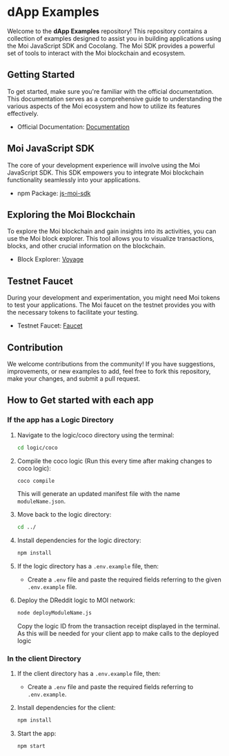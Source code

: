 # dApp Examples

Welcome to the **dApp Examples** repository! This repository contains a collection of examples designed to assist you
in building applications using the Moi JavaScript SDK and Cocolang. The Moi SDK provides a powerful set of tools to interact with the Moi blockchain and ecosystem.

## Getting Started

To get started, make sure you're familiar with the official documentation. This documentation serves as a comprehensive
guide to understanding the various aspects of the Moi ecosystem and how to utilize its features effectively.

- Official Documentation: [Documentation](https://docs.moi.technology/)

## Moi JavaScript SDK

The core of your development experience will involve using the Moi JavaScript SDK. This SDK empowers you to integrate
Moi blockchain functionality seamlessly into your applications.

- npm Package: [js-moi-sdk](https://www.npmjs.com/package/js-moi-sdk?activeTab=readme)

## Exploring the Moi Blockchain

To explore the Moi blockchain and gain insights into its activities, you can use the Moi block explorer. This tool
allows you to visualize transactions, blocks, and other crucial information on the blockchain.

- Block Explorer: [Voyage](https://voyage.moi.technology/)

## Testnet Faucet

During your development and experimentation, you might need Moi tokens to test your applications. The Moi faucet on
the testnet provides you with the necessary tokens to facilitate your testing.

- Testnet Faucet: [Faucet](https://voyage.moi.technology/faucet/)

## Contribution

We welcome contributions from the community! If you have suggestions, improvements, or new examples to add, feel free
to fork this repository, make your changes, and submit a pull request.

## How to Get started with each app

### If the app has a Logic Directory

1. Navigate to the logic/coco directory using the terminal:

   ```bash
   cd logic/coco
   ```

2. Compile the coco logic (Run this every time after making changes to coco logic):

   ```bash
   coco compile
   ```

   This will generate an updated manifest file with the name `moduleName.json`.

3. Move back to the logic directory:

   ```bash
   cd ../
   ```

4. Install dependencies for the logic directory:

   ```bash
   npm install
   ```

5. If the logic directory has a `.env.example` file, then:

   - Create a `.env` file and paste the required fields referring to the given `.env.example` file.

6. Deploy the DReddit logic to MOI network:
   ```bash
   node deployModuleName.js
   ```
   Copy the logic ID from the transaction receipt displayed in the terminal.
   As this will be needed for your client app to make calls to the deployed logic

### In the client Directory

1. If the client directory has a `.env.example` file, then:

   - Create a `.env` file and paste the required fields referring to `.env.example`.

2. Install dependencies for the client:

   ```bash
   npm install
   ```

3. Start the app:
   ```bash
   npm start
   ```
